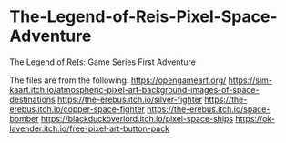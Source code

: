 # The-Legend-of-Reis-Pixel-Space-Adventure
The Legend of ReꞮs: Game Series First Adventure

The files are from the following:
https://opengameart.org/
https://sim-kaart.itch.io/atmospheric-pixel-art-background-images-of-space-destinations
https://the-erebus.itch.io/silver-fighter
https://the-erebus.itch.io/copper-space-fighter
https://the-erebus.itch.io/space-bomber
https://blackduckoverlord.itch.io/pixel-space-ships
https://ok-lavender.itch.io/free-pixel-art-button-pack
